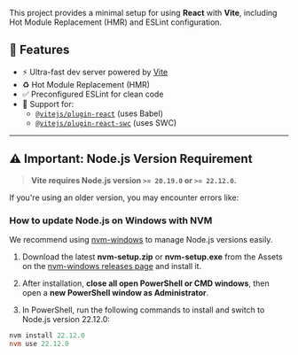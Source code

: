 This project provides a minimal setup for using **React** with **Vite**, including Hot Module Replacement (HMR) and ESLint configuration.

## 🔧 Features

- ⚡️ Ultra-fast dev server powered by [Vite](https://vitejs.dev)
- ♻️ Hot Module Replacement (HMR)
- ✅ Preconfigured ESLint for clean code
- 🔌 Support for:
  - [`@vitejs/plugin-react`](https://github.com/vitejs/vite-plugin-react) (uses Babel)
  - [`@vitejs/plugin-react-swc`](https://github.com/vitejs/vite-plugin-react-swc) (uses SWC)

---

## ⚠️ Important: Node.js Version Requirement

> **Vite requires Node.js version `>= 20.19.0` or `>= 22.12.0`.**

If you're using an older version, you may encounter errors like:


### How to update Node.js on Windows with NVM

We recommend using [nvm-windows](https://github.com/coreybutler/nvm-windows/releases) to manage Node.js versions easily.

1. Download the latest **nvm-setup.zip** or **nvm-setup.exe** from the Assets on the [nvm-windows releases page](https://github.com/coreybutler/nvm-windows/releases) and install it.

2. After installation, **close all open PowerShell or CMD windows**, then open a **new PowerShell window as Administrator**.

3. In PowerShell, run the following commands to install and switch to Node.js version 22.12.0:

```powershell
nvm install 22.12.0
nvm use 22.12.0

